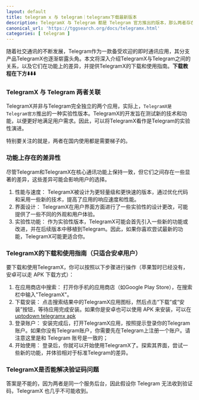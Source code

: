 ```yaml
---
layout: default
title: telegram x 与 telegram｜telegramx下载最新版本
description: TelegramX 与 Telegram 都是 Telegram 官方推出的版本，那么两者存在什么关系以及功能上存在什么差异，如果想体验 telegramx下载教程和方法指引。
canonical_url: 'https://tggsearch.org/docs/telegramx.html'
categories: [ telegram ]
---
```

随着社交通讯的不断发展，Telegram作为一款备受欢迎的即时通讯应用，其分支产品TelegramX也逐渐崭露头角。本文将深入介绍TelegramX与Telegram之间的关系，以及它们在功能上的差异，并提供TelegramX的下载和使用指南。<b>下载教程在下方⬇️⬇️⬇️</b>

### TelegramX 与 Telegram 两者关联
TelegramX并非与Telegram完全独立的两个应用，实际上，`TelegramX是Telegram官方`推出的一种实验性版本。TelegramX的开发旨在测试新的技术和功能，以便更好地满足用户需求。因此，可以将TelegramX看作是Telegram的实验性演进。

<p class="red-text-word">
特别要关注的就是，两者在国内使用都是需要梯子的。
</p>

### 功能上存在的差异性
尽管Telegram和TelegramX在核心通讯功能上保持一致，但它们之间存在一些显著的差异，这些差异可能会影响用户的选择。

1. 性能与速度： TelegramX被设计为更轻量级和更快速的版本，通过优化代码和采用一些新的技术，提高了应用的响应速度和性能。
2. 界面设计： TelegramX在用户界面方面进行了一些实验性的设计更改，可能提供了一些不同的外观和用户体验。
3. 实验性功能： 作为实验性版本，TelegramX可能会首先引入一些新的功能或改进，并在后续版本中移植到Telegram。因此，如果你喜欢尝试最新的功能，TelegramX可能更适合你。

### TelegramX的下载和使用指南（只适合安卓用户）
要下载和使用TelegramX，你可以按照以下步骤进行操作（苹果暂时已经没有，安卓可以走 APK 下载方式）：

1. 在应用商店中搜索： 打开你手机的应用商店（如Google Play Store），在搜索栏中输入"TelegramX"。
2. 下载安装： 点击搜索结果中的TelegramX应用图标，然后点击“下载”或“安装”按钮，等待应用完成安装。如果你是安卓也可以使用 APK 来安装，可以在 [uptodown telegramx apk](./302.html?target=https://telegram-x.cn.uptodown.com/android)
3. 登录账户： 安装完成后，打开TelegramX应用，按照提示登录你的Telegram账户。如果你没有Telegram账户，你需要先在Telegram上注册一个账户。请注意这里是和 Telegram 账号是一致的；
4. 开始使用： 登录后，你就可以开始使用TelegramX了。探索其界面，尝试一些新的功能，并体验相对于标准Telegram的差异。

### TelegramX是否能解决验证码问题
答案是不能的，因为两者是同一个服务后台，因此假设你 Telegram 无法收到验证码，TelegramX 也几乎不可能收到。